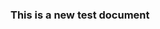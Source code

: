 <style>
	img[src$=#shadow-round] {
		border-radius: 1%;
		box-shadow: 1px 10px 8px #121212;
	}
</style>
### This is a new test document
